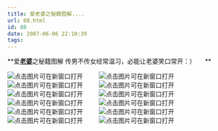 ```yaml
---
title: 爱老婆之秘籍图解....
url: 88.html
id: 88
date: 2007-06-06 22:10:39
tags:
---
```


**爱[**老婆**](javascript:;)之秘籍图解 传男不传女经常温习，必能让老婆笑口常开：）　　**

![点击图片可在新窗口打开](http://www.fenmei.com/attachments/2007/05/80_200705240150191.jpg "点击图片可在新窗口打开") 　　 ![](http://www.fenmei.com/attachments/2007/05/80_200705240150192.jpg "点击图片可在新窗口打开") 　　 ![](http://www.fenmei.com/attachments/2007/05/80_200705240150193.jpg "点击图片可在新窗口打开") 　　 ![](http://www.fenmei.com/attachments/2007/05/80_200705240150194.jpg "点击图片可在新窗口打开") 　　 ![](http://www.fenmei.com/attachments/2007/05/80_200705240150195.jpg "点击图片可在新窗口打开") 　　 ![](http://www.fenmei.com/attachments/2007/05/80_200705240150196.jpg "点击图片可在新窗口打开") 　　 ![](http://www.fenmei.com/attachments/2007/05/80_200705240150197.jpg "点击图片可在新窗口打开") 　　 ![](http://www.fenmei.com/attachments/2007/05/80_200705240150198.jpg "点击图片可在新窗口打开") 　　 ![](http://www.fenmei.com/attachments/2007/05/80_200705240150199.jpg "点击图片可在新窗口打开") 　　 ![](http://www.fenmei.com/attachments/2007/05/80_2007052401501910.jpg "点击图片可在新窗口打开") 　　 ![](http://www.fenmei.com/attachments/2007/05/80_2007052401501911.jpg "点击图片可在新窗口打开") 　　 ![](http://www.fenmei.com/attachments/2007/05/80_2007052401501912.jpg "点击图片可在新窗口打开")
